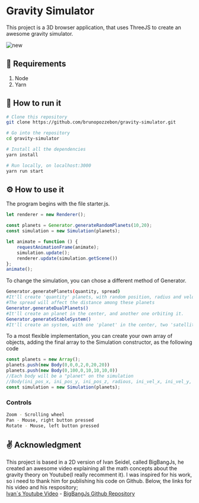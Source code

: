 # Gravity Simulator

This project is a 3D browser application, that uses ThreeJS to create an awesome gravity simulator. 

![new](https://user-images.githubusercontent.com/37053115/74696286-c7314400-51d5-11ea-8e70-b88d3d342ab3.png)

## :file_folder: Requirements
1. Node
2. Yarn 

## :rocket: How to run it
```bash
# Clone this repository
git clone https://github.com/brunopozzebon/gravity-simulator.git

# Go into the repository
cd gravity-simulator

# Install all the dependencies
yarn install

# Run locally, on localhost:3000
yarn run start

```
## :gear: How to use it
The program begins with the file starter.js.
```javascript
let renderer = new Renderer();

const planets = Generator.generateRandomPlanets(10,20);
const simulation = new Simulation(planets);

let animate = function () {
	requestAnimationFrame(animate);
	simulation.update();
	renderer.update(simulation.getScene())
};
animate();
```
To change the simulation, you can chose a different method of Generator.
```bash
Generator.generatePlanets(quantity, spread) 
#It'll create 'quantity' planets, with random position, radius and velocity, 
#The spread will affect the distance among these planets
Generator.generateDualPlanets() 
#It'll create an planet in the center, and another one orbiting it.
Generator.generateStableSystem() 
#It'll create an system, with one 'planet' in the center, two 'satellites' orbiting it, and an asteroid, orbiting the last 'moon'.
```
To a most flexible implementation, you can create your own array of objects, adding the final array to the Simulation constructor, as the following code

```javascript
const planets = new Array();
planets.push(new Body(0,0,0,2,0,20,20))
planets.push(new Body(0,100,0,10,10,10,0))
//Each body will be a "planet" on the simulation
//Body(ini_pos_x, ini_pos_y, ini_pos_z, radious, ini_vel_x, ini_vel_y, ini_vel_z )
const simulation = new Simulation(planets);
```
### Controls
```bash
Zoom - Scrolling wheel
Pan - Mouse, right button pressed
Rotate - Mouse, left button pressed

```

## :v: Acknowledgment

This project is based in a 2D version of Ivan Seidel, called BigBangJs, he created an awesome video explaining all the math concepts about the gravity theory on Youtube(I really recomment it).
I was inspired for his work, so i need to thank him for publishing his code on Github. Below, the links for his video and his respository;\
[Ivan´s Youtube Video](https://www.youtube.com/watch?v=C5_7IV9XFd4) - [BigBangJs Github Repository](https://github.com/ivanseidel/BigBang-js)
